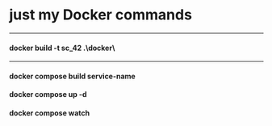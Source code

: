 # just my Docker commands

----

#### docker build -t sc_42 .\docker\

----

#### docker compose build service-name
#### docker compose up -d
#### docker compose watch
